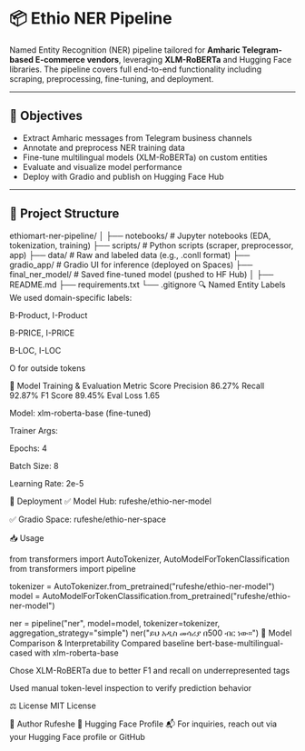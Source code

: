 # 📦 Ethio NER Pipeline

Named Entity Recognition (NER) pipeline tailored for **Amharic Telegram-based E-commerce vendors**, leveraging **XLM-RoBERTa** and Hugging Face libraries. The pipeline covers full end-to-end functionality including scraping, preprocessing, fine-tuning, and deployment.

---

## 📌 Objectives

- Extract Amharic messages from Telegram business channels
- Annotate and preprocess NER training data
- Fine-tune multilingual models (XLM-RoBERTa) on custom entities
- Evaluate and visualize model performance
- Deploy with Gradio and publish on Hugging Face Hub

---

## 🧱 Project Structure

ethiomart-ner-pipeline/
│
├── notebooks/                   # Jupyter notebooks (EDA, tokenization, training)
├── scripts/                     # Python scripts (scraper, preprocessor, app)
├── data/                        # Raw and labeled data (e.g., .conll format)
├── gradio_app/                  # Gradio UI for inference (deployed on Spaces)
├── final_ner_model/            # Saved fine-tuned model (pushed to HF Hub)
│
├── README.md
├── requirements.txt
└── .gitignore
🔍 Named Entity Labels
We used domain-specific labels:

B-Product, I-Product

B-PRICE, I-PRICE

B-LOC, I-LOC

O for outside tokens

🔬 Model Training & Evaluation
Metric	Score
Precision	86.27%
Recall	92.87%
F1 Score	89.45%
Eval Loss	1.65

Model: xlm-roberta-base (fine-tuned)

Trainer Args:

Epochs: 4

Batch Size: 8

Learning Rate: 2e-5

🚀 Deployment
✅ Model Hub: rufeshe/ethio-ner-model

✅ Gradio Space: rufeshe/ethio-ner-space

📥 Usage

from transformers import AutoTokenizer, AutoModelForTokenClassification
from transformers import pipeline

tokenizer = AutoTokenizer.from_pretrained("rufeshe/ethio-ner-model")
model = AutoModelForTokenClassification.from_pretrained("rufeshe/ethio-ner-model")

ner = pipeline("ner", model=model, tokenizer=tokenizer, aggregation_strategy="simple")
ner("ይህ አዲስ መሳሪያ በ500 ብር ነው።")
🧠 Model Comparison & Interpretability
Compared baseline bert-base-multilingual-cased with xlm-roberta-base

Chose XLM-RoBERTa due to better F1 and recall on underrepresented tags

Used manual token-level inspection to verify prediction behavior

⚖️ License
MIT License

👤 Author
Rufeshe
🔗 Hugging Face Profile
📬 For inquiries, reach out via your Hugging Face profile or GitHub